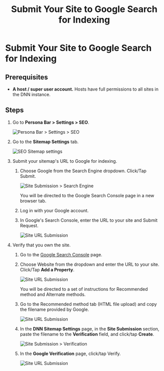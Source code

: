 ﻿---
uid: submit-site-google-search
topic: submit-site-google-search
locale: en
title: Submit Your Site to Google Search for Indexing
dnneditions: DNN Platform,Evoq Content,Evoq Engage
dnnversion: 09.02.00
parent-topic: administrators-sitemaps-overview
related-topics: configure-sitemap
links: ["[Google: Setting Up Event Tracking](https://developers.google.com/analytics/devguides/collection/gajs/eventTrackerGuide)"]
---

# Submit Your Site to Google Search for Indexing

## Prerequisites

*   **A host / super user account.** Hosts have full permissions to all sites in the DNN instance.

## Steps

1.  Go to **Persona Bar \> Settings \> SEO**.

    ![Persona Bar > Settings > SEO](/images/scr-pbar-host-Settings-E91.png)

2.  Go to the **Sitemap Settings** tab.



    ![SEO Sitemap settings](/images/scr-SEO-SiteMapSettings-TitleGeneral-E90.png)



3.  Submit your sitemap's URL to Google for indexing.
    1.  Choose Google from the Search Engine dropdown. Click/Tap Submit.



        ![Site Submission > Search Engine](/images/scr-SEO-SiteMapSettings-Submission-SearchEngine-E90.png)



        You will be directed to the Google Search Console page in a new browser tab.

    2.  Log in with your Google account.
    3.  In Google's Search Console, enter the URL to your site and Submit Request.



        ![Site URL Submission](/images/scr-GoogleSearchConsoleSubmitURL-small.png)



4.  Verify that you own the site.
    1.  Go to the [Google Search Console](https://search.google.com/search-console) page.
    2.  Choose Website from the dropdown and enter the URL to your site. Click/Tap **Add a Property**.



        ![Site URL Submission](/images/scr-GoogleSearchConsoleSubmitURL-big.png)



        You will be directed to a set of instructions for Recommended method and Alternate methods.

    3.  Go to the Recommended method tab (HTML file upload) and copy the filename provided by Google.



        ![Site URL Submission](/images/scr-GoogleSearchConsole-VerificationFile.png)



    4.  In the **DNN Sitemap Settings** page, in the **Site Submission** section, paste the filename to the **Verification** field, and click/tap **Create**.



        ![Site Submission > Verification](/images/scr-SEO-SiteMapSettings-Submission-Verification-E90.png)



    5.  In the **Google Verification** page, click/tap Verify.



        ![Site URL Submission](/images/scr-GoogleSearchConsole-Verify.png)
